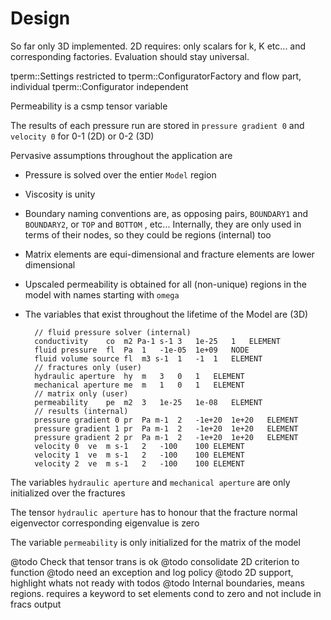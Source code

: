 # Design

So far only 3D implemented. 2D requires: only scalars for k, K etc... and corresponding factories. Evaluation should stay universal.

tperm::Settings restricted to tperm::ConfiguratorFactory and flow part, individual tperm::Configurator independent

Permeability is a csmp tensor variable

The results of each pressure run are stored in `pressure gradient 0` and `velocity 0` for 0-1 (2D) or 0-2 (3D)

Pervasive assumptions throughout the application are

- Pressure is solved over the entier `Model` region
- Viscosity is unity
- Boundary naming conventions are, as opposing pairs, `BOUNDARY1` and `BOUNDARY2`, or `TOP` and `BOTTOM` , etc... Internally, they are only used in terms of their nodes, so they could be regions (internal) too
- Matrix elements are equi-dimensional and fracture elements are lower dimensional
- Upscaled permeability is obtained for all (non-unique) regions in the model with names starting with `omega`
- The variables that exist throughout the lifetime of the Model are (3D)
		
		// fluid pressure solver (internal)
		conductivity	co	m2 Pa-1 s-1	3	1e-25	1	ELEMENT
		fluid pressure	fl	Pa	1	-1e-05	1e+09	NODE
		fluid volume source	fl	m3 s-1	1	-1	1	ELEMENT
		// fractures only (user)
		hydraulic aperture	hy	m	3	0	1	ELEMENT
		mechanical aperture	me	m	1	0	1	ELEMENT
		// matrix only (user)
		permeability	pe	m2	3	1e-25	1e-08	ELEMENT
		// results (internal)
		pressure gradient 0	pr	Pa m-1	2	-1e+20	1e+20	ELEMENT
		pressure gradient 1	pr	Pa m-1	2	-1e+20	1e+20	ELEMENT
		pressure gradient 2	pr	Pa m-1	2	-1e+20	1e+20	ELEMENT
		velocity 0	ve	m s-1	2	-100	100	ELEMENT
		velocity 1	ve	m s-1	2	-100	100	ELEMENT
		velocity 2	ve	m s-1	2	-100	100	ELEMENT

The variables `hydraulic aperture` and `mechanical aperture` are only initialized over the fractures

The tensor `hydraulic aperture` has to honour that the fracture normal eigenvector corresponding eigenvalue is zero

The variable `permeability` is only initialized for the matrix of the model

@todo Check that tensor trans is ok
@todo consolidate 2D criterion to function
@todo need an exception and log policy
@todo 2D support, highlight whats not ready with todos
@todo Internal boundaries, means regions. requires a keyword to set elements cond to zero and not include in fracs output